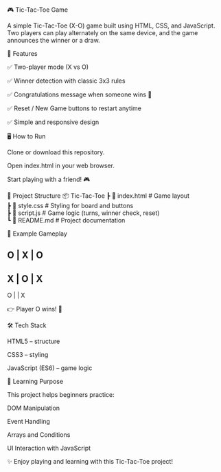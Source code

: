 🎮 Tic-Tac-Toe Game

A simple Tic-Tac-Toe (X-O) game built using HTML, CSS, and JavaScript.
Two players can play alternately on the same device, and the game announces the winner or a draw.

🚀 Features

✅ Two-player mode (X vs O)

✅ Winner detection with classic 3x3 rules

✅ Congratulations message when someone wins 🎉

✅ Reset / New Game buttons to restart anytime

✅ Simple and responsive design

🖥️ How to Run

Clone or download this repository.

Open index.html in your web browser.

Start playing with a friend! 🎮

📂 Project Structure
📦 Tic-Tac-Toe
 ┣ 📜 index.html   # Game layout  
 ┣ 📜 style.css    # Styling for board and buttons  
 ┣ 📜 script.js    # Game logic (turns, winner check, reset)  
 ┗ 📜 README.md    # Project documentation  

📌 Example Gameplay

 O | X | O
-----------
 X | O | X
-----------
 O |   | X


👉 Player O wins! 🎉

🛠️ Tech Stack

HTML5 – structure

CSS3 – styling

JavaScript (ES6) – game logic

🎯 Learning Purpose

This project helps beginners practice:

DOM Manipulation

Event Handling

Arrays and Conditions

UI Interaction with JavaScript

✨ Enjoy playing and learning with this Tic-Tac-Toe project!
